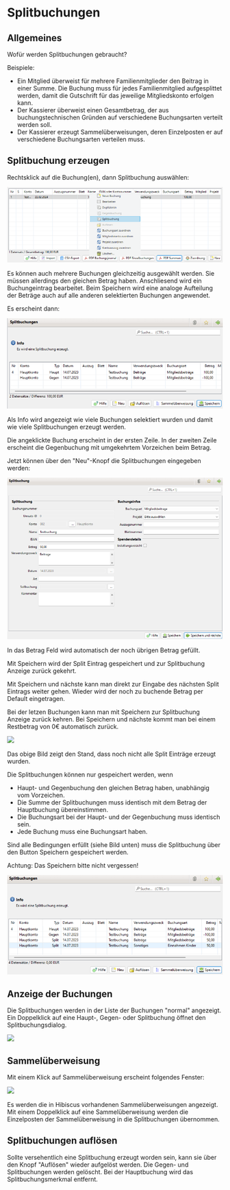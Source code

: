 # Splitbuchungen

## Allgemeines

Wofür werden Splitbuchungen gebraucht?

Beispiele:

* Ein Mitglied überweist für mehrere Familienmitglieder den Beitrag in einer Summe. Die Buchung muss für jedes Familienmitglied aufgesplittet werden, damit die Gutschrift für das jeweilige Mitgliedskonto erfolgen kann.
* Der Kassierer überweist einen Gesamtbetrag, der aus buchungstechnischen Gründen auf verschiedene Buchungsarten verteilt werden soll.
* Der Kassierer erzeugt Sammelüberweisungen, deren Einzelposten er auf verschiedene Buchungsarten verteilen muss.

## Splitbuchung erzeugen

Rechtsklick auf die Buchung(en), dann Splitbuchung auswählen:

![](../../assets/splitbuchung01.png)

Es können auch mehrere Buchungen gleichzeitig ausgewählt werden. Sie müssen allerdings den gleichen Betrag haben. Anschliesend wird ein Buchungeintrag bearbeitet. Beim Speichern wird eine analoge Aufteilung der Beträge auch auf alle anderen selektierten Buchungen angewendet. 

Es erscheint dann:

![](../../assets/splitbuchung02.png)

Als Info wird angezeigt wie viele Buchungen selektiert wurden und damit wie viele Splitbuchungen erzeugt werden.

Die angeklickte Buchung erscheint in der ersten Zeile. In der zweiten Zeile erscheint die Gegenbuchung mit umgekehrtem Vorzeichen beim Betrag.

Jetzt können über den "Neu"-Knopf die Splitbuchungen eingegeben werden:

![](img/SplitbuchungSplitView.png)

In das Betrag Feld wird automatisch der noch übrigen Betrag gefüllt.

Mit Speichern wird der Split Eintrag gespeichert und zur Splitbuchung Anzeige zurück gekehrt.

Mit Speichern und nächste kann man direkt zur Eingabe des nächsten Split Eintrags weiter gehen. Wieder wird der noch zu buchende Betrag per Default eingetragen.

Bei der letzen Buchungen kann man mit Speichern zur Splitbuchung Anzeige zurück kehren. Bei Speichern und nächste kommt man bei einem Restbetrag von 0€ automatisch zurück.

![](../../assets/splitbuchung04.png)

Das obige Bild zeigt den Stand, dass noch nicht alle Split Einträge erzeugt wurden.

Die Splitbuchungen können nur gespeichert werden, wenn

* Haupt- und Gegenbuchung den gleichen Betrag haben, unabhängig vom Vorzeichen.
* Die Summe der Splitbuchungen muss identisch mit dem Betrag der Hauptbuchung übereinstimmen.
* Die Buchungsart bei der Haupt- und der Gegenbuchung muss identisch sein.
* Jede Buchung muss eine Buchungsart haben.

Sind alle Bedingungen erfüllt (siehe Bild unten) muss die Splitbuchung über den Button Speichern gespeichert werden.

Achtung: Das Speichern bitte nicht vergessen!

![](../../assets/splitbuchung05.png)

## Anzeige der Buchungen

Die Splitbuchungen werden in der Liste der Buchungen "normal" angezeigt. Ein Doppelklick auf eine Haupt-, Gegen- oder Splitbuchung öffnet den Splitbuchungsdialog.

![](../../assets/splitbuchung06.png)

## Sammelüberweisung

Mit einem Klick auf Sammelüberweisung erscheint folgendes Fenster:

![](../../assets/splitbuchung07.png)

Es werden die in Hibiscus vorhandenen Sammelüberweisungen angezeigt. Mit einem Doppelklick auf eine Sammelüberweisung werden die Einzelposten der Sammelüberweisung in die Splitbuchungen übernommen.

## Splitbuchungen auflösen

Sollte versehentlich eine Splitbuchung erzeugt worden sein, kann sie über den Knopf "Auflösen" wieder aufgelöst werden. Die Gegen- und Splitbuchungen werden gelöscht. Bei der Hauptbuchung wird das Splitbuchungsmerkmal entfernt.

